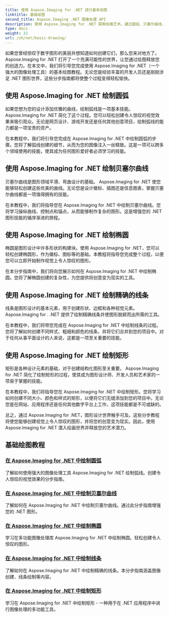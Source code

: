 ```yaml
---
title: 使用 Aspose.Imaging for .NET 进行基本绘图
linktitle: 基础绘图
second_title: Aspose.Imaging .NET 图像处理 API
description: 使用 Aspose.Imaging for .NET 探索绘画艺术。通过圆弧、贝塞尔曲线、椭圆、直线和矩形的分步指南创建令人惊叹的视觉效果。
type: docs
weight: 22
url: /zh/net/basic-drawing/
---
```


如果您曾经惊叹于数字图形的美丽并想知道如何创建它们，那么您来对地方了。 Aspose.Imaging for .NET 打开了一个充满可能性的世界，让您通过绘图释放您的创造力。在本文中，我们将引导您完成使用 Aspose.Imaging for .NET（一个强大的图像处理工具）的基本绘图教程。无论您是经验丰富的开发人员还是刚刚涉足 .NET 图形世界，这些分步指南都将使整个过程变得轻松愉快。

## 使用 Aspose.Imaging for .NET 绘制圆弧

如果您想为您的设计添加优雅的曲线，绘制弧线是一项基本技能。 Aspose.Imaging for .NET 简化了这个过程。您可以轻松创建令人惊叹的视觉效果来吸引观众。无论是网页设计、游戏开发还是任何其他创意项目，绘制弧线的能力都是一项宝贵的资产。

在本教程中，我们将引导您完成在 Aspose.Imaging for .NET 中绘制圆弧的步骤。您将了解弧线创建的细节，从而为您的图像注入一丝精致。这是一项可以跨多个领域使用的技能，使其成为任何图形爱好者必须学习的技能。

## 使用 Aspose.Imaging for .NET 绘制贝塞尔曲线

贝塞尔曲线是图形领域平滑、弯曲设计的基础。 Aspose.Imaging for .NET 使您能够轻松创建这些优美的曲线。无论您是设计徽标、插图还是信息图表，掌握贝塞尔曲线都是一项值得拥有的技能。

在本教程中，我们将指导您在 Aspose.Imaging for .NET 中绘制贝塞尔曲线。您将学习操纵曲线、控制点和锚点，从而能够制作复杂的图形。这是增强您的 .NET 图形技能的循序渐进的旅程。

## 使用 Aspose.Imaging for .NET 绘制椭圆

椭圆是图形设计中许多形状的构建块。使用 Aspose.Imaging for .NET，您可以轻松创建椭圆形，作为徽标、图标等的基础。本教程将指导您完成整个过程，以便您可以立即开始制作视觉上令人惊叹的图形。

在本分步指南中，我们将向您展示如何在 Aspose.Imaging for .NET 中绘制椭圆。您将了解椭圆创建的复杂性，为您提供将创意变为现实的工具。

## 使用 Aspose.Imaging for .NET 绘制精确的线条

线条是图形设计的基本元素，用于创建形状、边框和各种视觉元素。 Aspose.Imaging for . .NET 提供了绘制精确线条并使图形脱颖而出所需的工具。

在本教程中，我们将带您完成在 Aspose.Imaging for .NET 中绘制线条的过程。您将了解如何创建不同样式、粗细和颜色的线条，并将它们合并到您的项目中。对于任何从事平面设计的人来说，这都是一项至关重要的技能。

## 使用 Aspose.Imaging for .NET 绘制矩形

矩形是各种设计元素的基础，对于创建结构化图形至关重要。 Aspose.Imaging for .NET 简化了绘制矩形的过程，使其成为图形设计师、开发人员和艺术家的一项易于掌握的技能。

在本教程中，我们将指导您在 Aspose.Imaging for .NET 中绘制矩形。您将学习如何创建不同大小、颜色和样式的矩形，以便将它们无缝添加到您的项目中。无论您是在网站、应用程序还是任何其他数字平台上工作，这项技能都是不可或缺的。

总之，通过 Aspose.Imaging for .NET，图形设计世界触手可及。这些分步教程将使您能够创建视觉上令人惊叹的图形，并将您的创意变为现实。因此，使用 Aspose.Imaging for .NET 潜入绘画世界并释放您的艺术潜力。
## 基础绘图教程
### [在 Aspose.Imaging for .NET 中绘制圆弧](./draw-arc/)
了解如何使用强大的图像处理工具 Aspose.Imaging for .NET 绘制弧线。创建令人惊叹的视觉效果的分步指南。
### [在 Aspose.Imaging for .NET 中绘制贝塞尔曲线](./draw-bezier-curve/)
了解如何在 Aspose.Imaging for .NET 中绘制贝塞尔曲线。通过此分步指南增强您的 .NET 图形。
### [在 Aspose.Imaging for .NET 中绘制椭圆](./draw-ellipse/)
学习在多功能图像处理库 Aspose.Imaging for .NET 中绘制椭圆。轻松创建令人惊叹的图形。
### [在 Aspose.Imaging for .NET 中绘制线条](./draw-lines/)
了解如何在 Aspose.Imaging for .NET 中绘制精确的线条。本分步指南涵盖图像创建、线条绘制等内容。
### [在 Aspose.Imaging for .NET 中绘制矩形](./draw-rectangle/)
学习在 Aspose.Imaging for .NET 中绘制矩形 - 一种用于在 .NET 应用程序中进行图像处理的多功能工具。